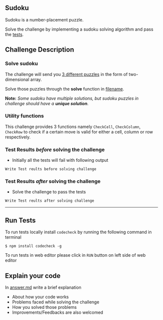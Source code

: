 ## Sudoku 
Sudoku is a number-placement puzzle.

Solve the challenge by implementing a sudoku solving algorithm and pass the [tests](testfilepath).  

## Challenge Description
### Solve sudoku

The challenge will send you [3 different puzzles](sudoku.md) in the form of two-dimensional array.

Solve those puzzles through the **solve** function in [filename](filepath).

**Note:** _Some sudoku have multiple solutions, but sudoku puzzles in challenge should have a **unique solution**._

### Utility functions

This challenge provides 3 functions namely `CheckCell`, `CheckColumn`, `CheckRow` to check if a certain move is valid for either a cell, column or row respectively.

### Test Results *before* solving the challenge  
- Initially all the tests will fail with following output
```
Write Test reults before solving challenge
```

### Test Results *after* solving the challenge
- Solve the challenge to pass the tests
```
Write Test reults after solving challenge
```

--- --- ---

## Run Tests
To run tests locally install `codecheck` by running the following command in terminal 
```
$ npm install codecheck -g
```
To run tests in web editor please click in `RUN` button on left side of web editor

## Explain your code
In [answer.md](answer.md) write a brief explanation 
- About how your code works
- Problems faced while solving the challenge
- How you solved those problems
- Improvements/Feedbacks are also welcomed
